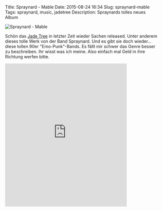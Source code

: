 Title: Spraynard - Mable
Date: 2015-08-24 16:34
Slug: spraynard-mable
Tags: spraynard, music, jadetree
Description: Spraynards tolles neues Album

![Spraynard - Mable]({filename}/images/spraynard-mable.jpg)

Schön das [Jade Tree](http://www.jadetree.com/) in letzter Zeit wieder Sachen released. Unter anderem dieses tolle Werk von der Band Spraynard. Und es gibt sie doch wieder... diese tollen 90er "Emo-Punk"-Bands. Es fällt mir schwer das Genre besser zu beschreiben. Ihr wisst was ich meine. Also einfach mal Geld in ihre Richtung werfen bitte.

<iframe style="border: 0; width: 400px; height: 472px;" src="https://bandcamp.com/EmbeddedPlayer/album=3207803976/size=large/bgcol=ffffff/linkcol=0687f5/artwork=small/transparent=true/" seamless><a href="http://spraynard.bandcamp.com/album/mable">Mable by Spraynard</a></iframe>
